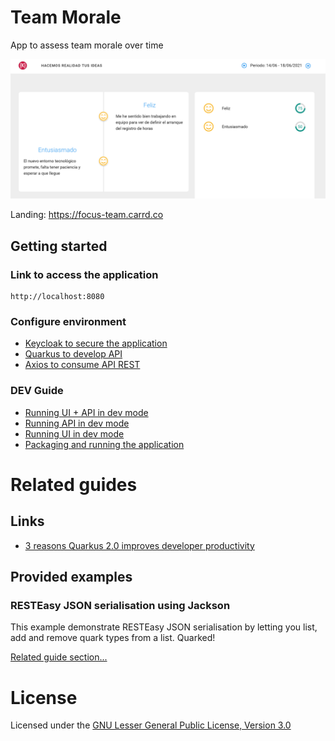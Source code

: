 # Team Morale
App to assess team morale over time

![Team morale](docs/assets/screenshot-team-morale-1.png)

Landing: https://focus-team.carrd.co

## Getting started
### Link to access the application
```
http://localhost:8080
```

### Configure environment
- [Keycloak to secure the application](./docs/getting-started/APP-KEYCLOAK.md)
- [Quarkus to develop API](./docs/getting-started/API-QUARKUS.md)
- [Axios to consume API REST](./docs/getting-started/UI-AXIOS.md)

### DEV Guide
- [Running UI + API in dev mode](./docs/getting-started/DEV-API-UI.md)
- [Running API in dev mode](./docs/getting-started/DEV-API.md)
- [Running UI in dev mode](./docs/getting-started/DEV-UI.md)
- [Packaging and running the application](./docs/getting-started/DEV-PACKAGING.md)


# Related guides
## Links
- [3 reasons Quarkus 2.0 improves developer productivity](https://dzone.com/articles/3-reasons-quarkus-20-improves-developer-productivi)
## Provided examples
### RESTEasy JSON serialisation using Jackson
This example demonstrate RESTEasy JSON serialisation by letting you list, add and remove quark types from a list. Quarked!

[Related guide section...](https://quarkus.io/guides/rest-json#creating-your-first-json-rest-service)

# License
Licensed under the [GNU Lesser General Public License, Version 3.0](https://www.gnu.org/licenses/lgpl.txt)